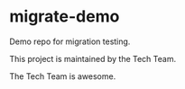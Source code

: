 # migrate-demo
Demo repo for migration testing.

This project is maintained by the Tech Team.

The Tech Team is awesome.
